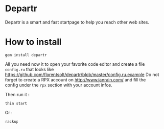 # Departr

Departr is a smart and fast startpage to help you reach other web sites.

# How to install

    gem install departr

All you need now it to open your favorite code editor and create a file `config.ru` that looks like https://github.com/florentsolt/departr/blob/master/config.ru.example
Do not forget to create a RPX account on http://www.janrain.com/ and fill the config under the `rpx` section with your account infos.

Then run it :

    thin start
  
Or :

    rackup